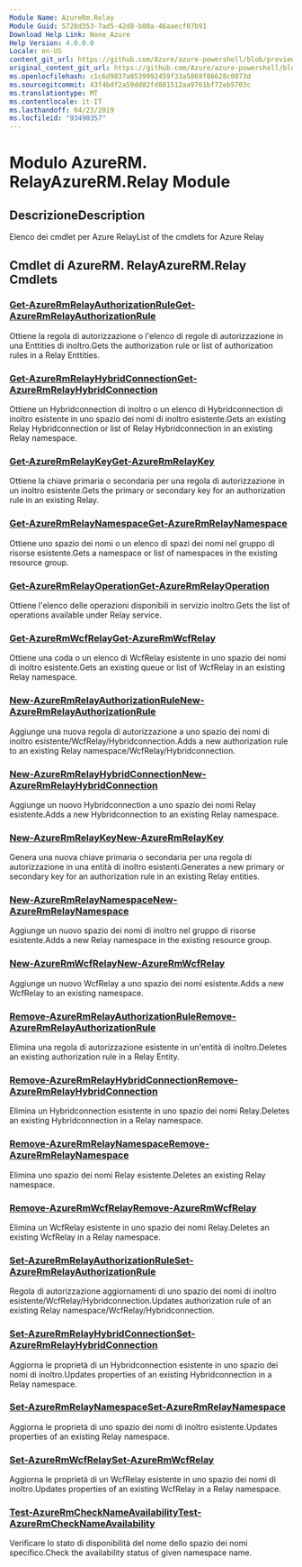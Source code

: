 ```yaml
---
Module Name: AzureRm.Relay
Module Guid: 5728d353-7ad5-42d8-b00a-46aaecf07b91
Download Help Link: None_Azure
Help Version: 4.0.0.0
Locale: en-US
content_git_url: https://github.com/Azure/azure-powershell/blob/preview/src/ResourceManager/Relay/Commands.Relay/help/AzureRM.Relay.md
original_content_git_url: https://github.com/Azure/azure-powershell/blob/preview/src/ResourceManager/Relay/Commands.Relay/help/AzureRM.Relay.md
ms.openlocfilehash: c1c6d9837a8539992459f33a5869f86628c0073d
ms.sourcegitcommit: 43f4bdf2a59dd82fd881512aa9761bf72eb5703c
ms.translationtype: MT
ms.contentlocale: it-IT
ms.lasthandoff: 04/23/2019
ms.locfileid: "93490357"
---
```

# <span data-ttu-id="16e14-101">Modulo AzureRM. Relay</span><span class="sxs-lookup"><span data-stu-id="16e14-101">AzureRM.Relay Module</span></span>
## <span data-ttu-id="16e14-102">Descrizione</span><span class="sxs-lookup"><span data-stu-id="16e14-102">Description</span></span>
<span data-ttu-id="16e14-103">Elenco dei cmdlet per Azure Relay</span><span class="sxs-lookup"><span data-stu-id="16e14-103">List of the cmdlets for Azure Relay</span></span>

## <span data-ttu-id="16e14-104">Cmdlet di AzureRM. Relay</span><span class="sxs-lookup"><span data-stu-id="16e14-104">AzureRM.Relay Cmdlets</span></span>
### [<span data-ttu-id="16e14-105">Get-AzureRmRelayAuthorizationRule</span><span class="sxs-lookup"><span data-stu-id="16e14-105">Get-AzureRmRelayAuthorizationRule</span></span>](Get-AzureRmRelayAuthorizationRule.md)
<span data-ttu-id="16e14-106">Ottiene la regola di autorizzazione o l'elenco di regole di autorizzazione in una Enttities di inoltro.</span><span class="sxs-lookup"><span data-stu-id="16e14-106">Gets the authorization rule or list of authorization rules in a Relay Enttities.</span></span>

### [<span data-ttu-id="16e14-107">Get-AzureRmRelayHybridConnection</span><span class="sxs-lookup"><span data-stu-id="16e14-107">Get-AzureRmRelayHybridConnection</span></span>](Get-AzureRmRelayHybridConnection.md)
<span data-ttu-id="16e14-108">Ottiene un Hybridconnection di inoltro o un elenco di Hybridconnection di inoltro esistente in uno spazio dei nomi di inoltro esistente.</span><span class="sxs-lookup"><span data-stu-id="16e14-108">Gets an existing Relay Hybridconnection or list of Relay Hybridconnection in an existing Relay namespace.</span></span>

### [<span data-ttu-id="16e14-109">Get-AzureRmRelayKey</span><span class="sxs-lookup"><span data-stu-id="16e14-109">Get-AzureRmRelayKey</span></span>](Get-AzureRmRelayKey.md)
<span data-ttu-id="16e14-110">Ottiene la chiave primaria o secondaria per una regola di autorizzazione in un inoltro esistente.</span><span class="sxs-lookup"><span data-stu-id="16e14-110">Gets the primary or secondary key for an authorization rule in an existing Relay.</span></span>

### [<span data-ttu-id="16e14-111">Get-AzureRmRelayNamespace</span><span class="sxs-lookup"><span data-stu-id="16e14-111">Get-AzureRmRelayNamespace</span></span>](Get-AzureRmRelayNamespace.md)
<span data-ttu-id="16e14-112">Ottiene uno spazio dei nomi o un elenco di spazi dei nomi nel gruppo di risorse esistente.</span><span class="sxs-lookup"><span data-stu-id="16e14-112">Gets a namespace or list of namespaces in the existing resource group.</span></span>

### [<span data-ttu-id="16e14-113">Get-AzureRmRelayOperation</span><span class="sxs-lookup"><span data-stu-id="16e14-113">Get-AzureRmRelayOperation</span></span>](Get-AzureRmRelayOperation.md)
<span data-ttu-id="16e14-114">Ottiene l'elenco delle operazioni disponibili in servizio inoltro.</span><span class="sxs-lookup"><span data-stu-id="16e14-114">Gets the list of operations available under Relay service.</span></span>

### [<span data-ttu-id="16e14-115">Get-AzureRmWcfRelay</span><span class="sxs-lookup"><span data-stu-id="16e14-115">Get-AzureRmWcfRelay</span></span>](Get-AzureRmWcfRelay.md)
<span data-ttu-id="16e14-116">Ottiene una coda o un elenco di WcfRelay esistente in uno spazio dei nomi di inoltro esistente.</span><span class="sxs-lookup"><span data-stu-id="16e14-116">Gets an existing queue or list of WcfRelay in an existing Relay namespace.</span></span>

### [<span data-ttu-id="16e14-117">New-AzureRmRelayAuthorizationRule</span><span class="sxs-lookup"><span data-stu-id="16e14-117">New-AzureRmRelayAuthorizationRule</span></span>](New-AzureRmRelayAuthorizationRule.md)
<span data-ttu-id="16e14-118">Aggiunge una nuova regola di autorizzazione a uno spazio dei nomi di inoltro esistente/WcfRelay/Hybridconnection.</span><span class="sxs-lookup"><span data-stu-id="16e14-118">Adds a new authorization rule to an existing Relay namespace/WcfRelay/Hybridconnection.</span></span>

### [<span data-ttu-id="16e14-119">New-AzureRmRelayHybridConnection</span><span class="sxs-lookup"><span data-stu-id="16e14-119">New-AzureRmRelayHybridConnection</span></span>](New-AzureRmRelayHybridConnection.md)
<span data-ttu-id="16e14-120">Aggiunge un nuovo Hybridconnection a uno spazio dei nomi Relay esistente.</span><span class="sxs-lookup"><span data-stu-id="16e14-120">Adds a new Hybridconnection to an existing Relay namespace.</span></span>

### [<span data-ttu-id="16e14-121">New-AzureRmRelayKey</span><span class="sxs-lookup"><span data-stu-id="16e14-121">New-AzureRmRelayKey</span></span>](New-AzureRmRelayKey.md)
<span data-ttu-id="16e14-122">Genera una nuova chiave primaria o secondaria per una regola di autorizzazione in una entità di inoltro esistenti.</span><span class="sxs-lookup"><span data-stu-id="16e14-122">Generates a new primary or secondary key for an authorization rule in an existing Relay entities.</span></span>

### [<span data-ttu-id="16e14-123">New-AzureRmRelayNamespace</span><span class="sxs-lookup"><span data-stu-id="16e14-123">New-AzureRmRelayNamespace</span></span>](New-AzureRmRelayNamespace.md)
<span data-ttu-id="16e14-124">Aggiunge un nuovo spazio dei nomi di inoltro nel gruppo di risorse esistente.</span><span class="sxs-lookup"><span data-stu-id="16e14-124">Adds a new Relay namespace in the existing resource group.</span></span>

### [<span data-ttu-id="16e14-125">New-AzureRmWcfRelay</span><span class="sxs-lookup"><span data-stu-id="16e14-125">New-AzureRmWcfRelay</span></span>](New-AzureRmWcfRelay.md)
<span data-ttu-id="16e14-126">Aggiunge un nuovo WcfRelay a uno spazio dei nomi esistente.</span><span class="sxs-lookup"><span data-stu-id="16e14-126">Adds a new WcfRelay to an existing namespace.</span></span>

### [<span data-ttu-id="16e14-127">Remove-AzureRmRelayAuthorizationRule</span><span class="sxs-lookup"><span data-stu-id="16e14-127">Remove-AzureRmRelayAuthorizationRule</span></span>](Remove-AzureRmRelayAuthorizationRule.md)
<span data-ttu-id="16e14-128">Elimina una regola di autorizzazione esistente in un'entità di inoltro.</span><span class="sxs-lookup"><span data-stu-id="16e14-128">Deletes an existing authorization rule in a Relay Entity.</span></span>

### [<span data-ttu-id="16e14-129">Remove-AzureRmRelayHybridConnection</span><span class="sxs-lookup"><span data-stu-id="16e14-129">Remove-AzureRmRelayHybridConnection</span></span>](Remove-AzureRmRelayHybridConnection.md)
<span data-ttu-id="16e14-130">Elimina un Hybridconnection esistente in uno spazio dei nomi Relay.</span><span class="sxs-lookup"><span data-stu-id="16e14-130">Deletes an existing Hybridconnection in a Relay namespace.</span></span>

### [<span data-ttu-id="16e14-131">Remove-AzureRmRelayNamespace</span><span class="sxs-lookup"><span data-stu-id="16e14-131">Remove-AzureRmRelayNamespace</span></span>](Remove-AzureRmRelayNamespace.md)
<span data-ttu-id="16e14-132">Elimina uno spazio dei nomi Relay esistente.</span><span class="sxs-lookup"><span data-stu-id="16e14-132">Deletes an existing Relay namespace.</span></span>

### [<span data-ttu-id="16e14-133">Remove-AzureRmWcfRelay</span><span class="sxs-lookup"><span data-stu-id="16e14-133">Remove-AzureRmWcfRelay</span></span>](Remove-AzureRmWcfRelay.md)
<span data-ttu-id="16e14-134">Elimina un WcfRelay esistente in uno spazio dei nomi Relay.</span><span class="sxs-lookup"><span data-stu-id="16e14-134">Deletes an existing WcfRelay in a Relay namespace.</span></span>

### [<span data-ttu-id="16e14-135">Set-AzureRmRelayAuthorizationRule</span><span class="sxs-lookup"><span data-stu-id="16e14-135">Set-AzureRmRelayAuthorizationRule</span></span>](Set-AzureRmRelayAuthorizationRule.md)
<span data-ttu-id="16e14-136">Regola di autorizzazione aggiornamenti di uno spazio dei nomi di inoltro esistente/WcfRelay/Hybridconnection.</span><span class="sxs-lookup"><span data-stu-id="16e14-136">Updates authorization rule of an existing Relay namespace/WcfRelay/Hybridconnection.</span></span>

### [<span data-ttu-id="16e14-137">Set-AzureRmRelayHybridConnection</span><span class="sxs-lookup"><span data-stu-id="16e14-137">Set-AzureRmRelayHybridConnection</span></span>](Set-AzureRmRelayHybridConnection.md)
<span data-ttu-id="16e14-138">Aggiorna le proprietà di un Hybridconnection esistente in uno spazio dei nomi di inoltro.</span><span class="sxs-lookup"><span data-stu-id="16e14-138">Updates properties of an existing Hybridconnection in a Relay namespace.</span></span>

### [<span data-ttu-id="16e14-139">Set-AzureRmRelayNamespace</span><span class="sxs-lookup"><span data-stu-id="16e14-139">Set-AzureRmRelayNamespace</span></span>](Set-AzureRmRelayNamespace.md)
<span data-ttu-id="16e14-140">Aggiorna le proprietà di uno spazio dei nomi di inoltro esistente.</span><span class="sxs-lookup"><span data-stu-id="16e14-140">Updates properties of an existing Relay namespace.</span></span>

### [<span data-ttu-id="16e14-141">Set-AzureRmWcfRelay</span><span class="sxs-lookup"><span data-stu-id="16e14-141">Set-AzureRmWcfRelay</span></span>](Set-AzureRmWcfRelay.md)
<span data-ttu-id="16e14-142">Aggiorna le proprietà di un WcfRelay esistente in uno spazio dei nomi di inoltro.</span><span class="sxs-lookup"><span data-stu-id="16e14-142">Updates properties of an existing WcfRelay in a Relay namespace.</span></span>

### [<span data-ttu-id="16e14-143">Test-AzureRmCheckNameAvailability</span><span class="sxs-lookup"><span data-stu-id="16e14-143">Test-AzureRmCheckNameAvailability</span></span>](Test-AzureRmCheckNameAvailability.md)
<span data-ttu-id="16e14-144">Verificare lo stato di disponibilità del nome dello spazio dei nomi specifico.</span><span class="sxs-lookup"><span data-stu-id="16e14-144">Check the availability status of given namespace name.</span></span>

